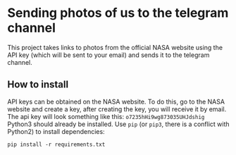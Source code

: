 # Sending photos of us to the telegram channel
This project takes links to photos from the official NASA website using the API key (which will be sent to your email) and sends it to the telegram channel.
## How to install
API keys can be obtained on the NASA website. To do this, go to the NASA website and create a key, after creating the key, you will receive it by email. The api key will look something like this: ```o7235hHi9wg873035UHJdshig```
Python3 should already be installed. Use `pip` (or `pip3`, there is a conflict with Python2) to install dependencies:
```
pip install -r requirements.txt
```
